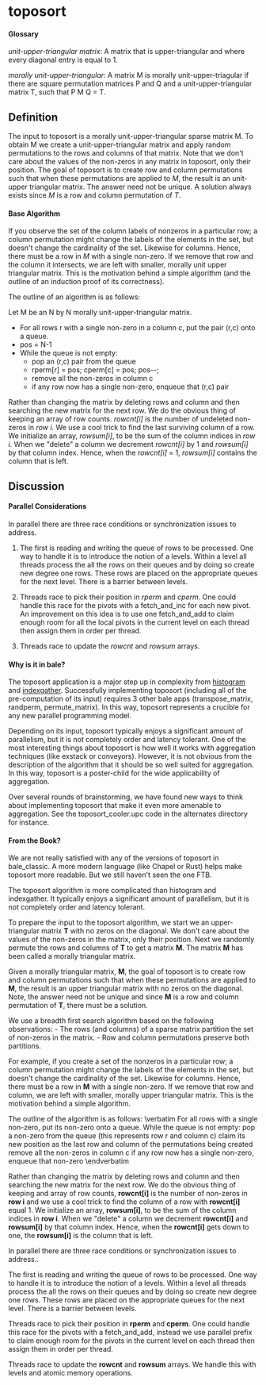 # toposort

#### Glossary

*unit-upper-triangular matrix*: A matrix that is upper-triangular and where every diagonal entry is equal to 1.

*morally unit-upper-triangular*: A matrix M is morally unit-upper-triagular if there are square permutation matrices P and Q and a unit-upper-triangular matrix T, such that P M Q = T. 

## Definition

The input to toposort is a morally unit-upper-triangular sparse matrix M.  To obtain M we create a unit-upper-triangular matrix and apply random permutations to the rows and columns of that matrix. Note that we don't care about the values of the non-zeros in any matrix in toposort, only their position.  The goal of
toposort is to create row and column permutations such that when these permutations are applied to *M*, the result is an unit-upper triangular matrix. The answer need not be unique. A solution always exists since *M* is a row and column permutation of *T*.

#### Base Algorithm

If you observe the set of the column labels of nonzeros
in a particular row; a column permutation might change the labels of
the elements in the set, but doesn't change the cardinality of the
set. Likewise for columns. Hence, there must be a row in *M* with a
single non-zero.  If we remove that row and the column it intersects,
we are left with smaller, morally unit upper triangular matrix. This is the
motivation behind a simple algorithm (and the outline of an induction
proof of its correctness).

The outline of an algorithm is as follows:

Let M be an N by N morally unit-upper-triangular matrix. 

* For all rows r with a single non-zero in a column c, put the pair (r,c) onto a queue.
* pos = N-1
* While the queue is not empty: 
  * pop an (r,c) pair from the queue
  * rperm[r] = pos; cperm[c] = pos; pos--;
  * remove all the non-zeros in column c
  * if any row now has a single non-zero, enqueue that (r,c) pair

Rather than changing the matrix by deleting rows and column and then searching the 
new matrix for the next row.  We do the obvious thing of keeping an array of row counts.
*rowcnt[i]* is the number of undeleted non-zeros in *row i*. We use a cool trick to find the last surviving column of a row. We initialize an array, *rowsum[i]*, to be the sum of the column indices in *row i*.
When we "delete" a column we decrement *rowcnt[i]* by 1 and *rowsum[i]* by that column index.
Hence, when the *rowcnt[i]* = 1, *rowsum[i]* contains the column that is left. 

## Discussion

#### Parallel Considerations

In parallel there are three race conditions or synchronization issues to address.

1. The first is reading and writing the queue of rows to be processed.
   One way to handle it is to introduce the notion of a levels.
   Within a level all threads process the all the rows on their queues 
   and by doing so create new degree one rows. These rows are placed on the 
   appropriate queues for the next level. There is a barrier between levels.

2. Threads race to pick their position in *rperm* and *cperm*. 
   One could handle this race for the pivots with a fetch_and_inc for each new pivot. An improvement on this idea is to use one fetch_and_add to claim enough room for all the local pivots 
   in the current level on each thread then assign them in order per thread.

3. Threads race to update the *rowcnt* and *rowsum* arrays. 

#### Why is it in bale?	

The toposort application is a major step up in complexity from [histogram](../histo_src/README.md) and
[indexgather](../ig_src/README.md). Successfully implementing toposort (including all of the pre-computation of its input) requires 3 other bale apps (transpose_matrix, randperm, permute_matrix). In this way, toposort represents a crucible for any new parallel programming model.

Depending on its input, toposort typically enjoys a significant amount of parallelism, but it is not completely order and latency tolerant. One of the most interesting things about toposort is how well it works with aggregation techniques (like exstack or conveyors). However, it is not obvious from the description of the algorithm that it should be so well suited for aggregation. In this way, toposort is a poster-child for the wide applicability of aggregation. 

Over several rounds of brainstorming, we have found new ways to think about implementing toposort that make it even more amenable to aggregation. See the toposort_cooler.upc code in the alternates directory for instance. 

#### From the Book?

We are not really satisfied with any of the versions of toposort in bale_classic. A more modern language (like Chapel or Rust) helps make toposort more readable. But we still haven't seen the one FTB.



The toposort algorithm is more complicated than histogram and indexgather.
It typically enjoys a significant amount of parallelism, but it 
is not completely order and latency tolerant.

To prepare the input to the toposort algorithm, 
we start we an upper-triangular matrix <b>T</b> with no zeros on the diagonal. 
We don't care about the values of the non-zeros in the matrix, only their position.
Next we randomly permute the rows and columns of <b>T</b> to get a matrix <b>M</b>. 
The matrix <b>M</b> has been called a morally triangular matrix.

Given a morally triangular matrix, <b>M</b>, the goal of toposort is 
to create row and column permutations such that when these 
permutations are applied to <b>M</b>,
the result is an upper triangular matrix with no zeros on the diagonal.
Note, the answer need not be unique and since <b>M</b> is a row and column permutation
of <b>T</b>, there must be a solution.

We use a breadth first search algorithm based on the following observations:
    - The rows (and columns) of a sparse matrix partition the set of non-zeros in the matrix.
    - Row and column permutations preserve both partitions.

For example, if you create a set of the nonzeros in a particular row;
a column permutation might change the labels of the elements in the set,
but doesn't change the cardinality of the set. Likewise for columns.
Hence, there must be a row in <b>M</b> with a single non-zero.
If we remove that row and column, 
we are left with smaller, morally upper triangular matrix. This is the motivation behind a simple algorithm.

The outline of the algorithm is as follows:
\verbatim
For all rows with a single non-zero, put its non-zero onto a queue.
While the queue is not empty: 
   pop a non-zero from the queue (this represents row r and column c)
   claim its new position as the last row and column of the permutations being created 
   remove all the non-zeros in column c
   if any row now has a single non-zero, enqueue that non-zero
\endverbatim

Rather than changing the matrix by deleting rows and column and then searching the 
new matrix for the next row.  We do the obvious thing of keeping and array of row counts,
<b>rowcnt[i]</b> is the number of non-zeros in <b>row i</b> and
we use a cool trick to find the column of a row with <b>rowcnt[i]</b> equal 1.
We initialize an array, <b>rowsum[i]</b>, to be the sum of the column indices in <b> row i</b>.
When we "delete" a column we decrement <b>rowcnt[i]</b> and <b>rowsum[i]</b> by that column index.
Hence, when the <b>rowcnt[i]</b> gets down to one, the <b>rowsum[i]</b> is the column that is left.

In parallel there are three race conditions or synchronization issues to address..

The first is reading and writing the queue of rows to be processed.
One way to handle it is to introduce the notion of a levels.
Within a level all threads process the all the rows on their queues 
and by doing so create new degree one rows. These rows are placed on the 
appropriate queues for the next level. There is a barrier between levels.

Threads race to pick their position in <b>rperm</b> and <b>cperm</b>. 
One could handle this race for the pivots with a fetch_and_add,
instead we use parallel prefix to claim enough room for the pivots 
in the current level on each thread then assign them in order per thread.
   
Threads race to update the <b>rowcnt</b> and <b>rowsum</b> arrays. 
We handle this with levels and atomic memory operations.
